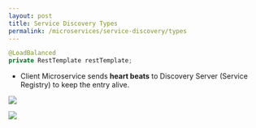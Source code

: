 ```yaml
---
layout: post
title: Service Discovery Types
permalink: /microservices/service-discovery/types
---
```



```java
@LoadBalanced
private RestTemplate restTemplate;
```

- Client Microservice sends **heart beats** to Discovery Server (Service Registry) to keep the entry alive.

![]({{site.cdn}}/webservices/microservices/service-discovery-eureka.png)

![]({{site.cdn}}/webservices/microservices/service-discovery-types.png)